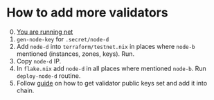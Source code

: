 # How to add more validators

0. [You are running net](net.md)
1. `gen-node-key` for `.secret/node-d`
2. Add `node-d` into `terraform/testnet.nix` in places where `node-b` mentioned (instances, zones, keys). Run.
3. Copy `node-d` IP.
4. In `flake.nix` add `node-d` in all places where mentioned `node-b`. Run `deploy-node-d` routine.
5. Follow [guide](../examples/adding-new-validator/README.md) on how to get validator public keys set and add it into chain.

